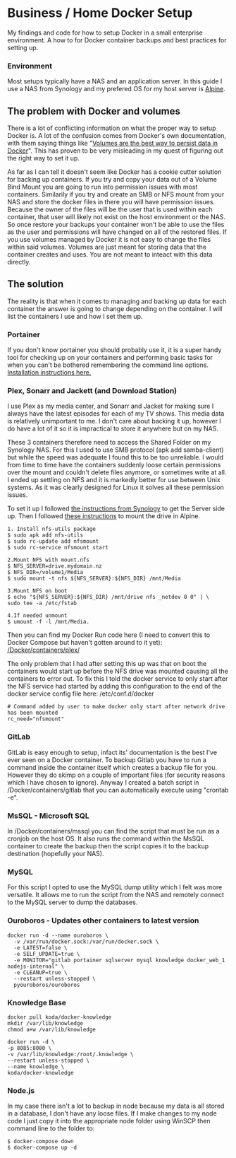 # Business / Home Docker Setup
My findings and code for how to setup Docker in a small enterprise environment. A how to for Docker container backups and best practices for setting up. 

### Environment
Most setups typically have a NAS and an application server. In this guide I use a NAS from Synology and my prefered OS for my host server is [Alpine](https://alpinelinux.org/). 

## The problem with Docker and volumes
There is a lot of conflicting information on what the proper way to setup Docker is. A lot of the confusion comes from Docker's own documentation, with them saying things like "[Volumes are the best way to persist data in Docker](https://docs.docker.com/storage/)". This has proven to be very misleading in my quest of figuring out the right way to set it up. 

As far as I can tell it doesn't seem like Docker has a cookie cutter solution for backing up containers. If you try and copy your data out of a Volume Bind Mount you are going to run into permission issues with most containers. Similarily if you try and create an SMB or NFS mount from your NAS and store the docker files in there you will have permission issues. Because the owner of the files will be the user that is used within each container, that user will likely not exist on the host environment or the NAS. So once restore your backups your container won't be able to use the files as the user and permissions will have changed on all of the restored files. 
If you use volumes managed by Docker it is not easy to change the files within said volumes. Volumes are just meant for storing data that the container creates and uses. You are not meant to inteact with this data directly. 

## The solution
The reality is that when it comes to managing and backing up data for each container the answer is going to change depending on the container. I will list the containers I use and how I set them up. 

### Portainer
If you don't know portainer you should probably use it, it is a super handy tool for checking up on your containers and performing basic tasks for when you can't be bothered remembering the command line options. [Installation instructions here.](https://docs.portainer.io/v/ce-2.9/start/install/server/docker/linux)

### Plex, Sonarr and Jackett (and Download Station)
I use Plex as my media center, and Sonarr and Jacket for making sure I always have the latest episodes for each of my TV shows. This media data is relatively unimportant to me. I don't care about backing it up, however I do have a lot of it so it is impractical to store it anywhere but on my NAS. 

These 3 containers therefore need to access the Shared Folder on my Synology NAS. For this I used to use SMB protocol (apk add samba-client) but while the speed was adequate I found this to be too unreliable. I would from time to time have the containers suddenly loose certain permissions over the mount and couldn't delete files anymore, or sometimes write at all. I ended up settling on NFS and it is markedly better for use between Unix systems. As it was clearly designed for Linux it solves all these permission issues. 

To set it up I followed [the instructions from Synology](https://kb.synology.com/en-us/DSM/tutorial/How_to_access_files_on_Synology_NAS_within_the_local_network_NFS) to get the Server side up. Then I followed [these instructions](https://www.hiroom2.com/2017/08/22/alpinelinux-3-6-nfs-utils-client-en/) to mount the drive in Alpine. 
```
1. Install nfs-utils package
$ sudo apk add nfs-utils
$ sudo rc-update add nfsmount
$ sudo rc-service nfsmount start

2.Mount NFS with mount.nfs
$ NFS_SERVER=drive.mydomain.nz
$ NFS_DIR=/volume1/Media
$ sudo mount -t nfs ${NFS_SERVER}:${NFS_DIR} /mnt/Media

3.Mount NFS on boot
$ echo "${NFS_SERVER}:${NFS_DIR} /mnt/drive nfs _netdev 0 0" | \
sudo tee -a /etc/fstab

4.If needed unmount
$ umount -f -l /mnt/Media.
```

Then you can find my Docker Run code here (I need to convert this to Docker Compose but haven't gotten around to it yet): [/Docker/containers/plex/](https://github.com/Loizzus/EnterpriseDockerSetup/blob/main/Docker/containers/plex/dockerRunScript.txt)

The only problem that I had after setting this up was that on boot the containers would start up before the NFS drive was mounted causing all the containers to error out. To fix this I told the docker service to only start after the NFS service had started by adding this configuration to the end of the docker service config file here: /etc/conf.d/docker
```
# Command added by user to make docker only start after network drive has been mounted
rc_need="nfsmount"
```

### GitLab
GitLab is easy enough to setup, infact its' documentation is the best I've ever seen on a Docker container. To backup Gitlab you have to run a command inside the container itself which creates a backup file for you. However they do skimp on a couple of important files (for security reasons which I have chosen to ignore). Anyway I created a batch script in /Docker/containers/gitlab that you can automatically execute using "crontab -e". 

### MsSQL - Microsoft SQL
In /Docker/containers/mssql you can find the script that must be run as a cronjob on the host OS. It also runs the command within the MsSQL container to create the backup then the script copies it to the backup destination (hopefully your NAS). 

### MySQL
For this script I opted to use the MySQL dump utility which I felt was more versatile. It allows me to run the script from the NAS and remotely connect to the MySQL server to dump the databases. 

### Ouroboros - Updates other containers to latest version
```
docker run -d --name ouroboros \
  -v /var/run/docker.sock:/var/run/docker.sock \
  -e LATEST=false \
  -e SELF_UPDATE=true \
  -e MONITOR="gitlab portainer sqlserver mysql knowledge docker_web_1 nodejs-internal" \
  -e CLEANUP=true \
  --restart unless-stopped \
  pyouroboros/ouroboros
```

### Knowledge Base
```
docker pull koda/docker-knowledge
mkdir /var/lib/knowledge
chmod a+w /var/lib/knowledge

docker run -d \
-p 8085:8080 \
-v /var/lib/knowledge:/root/.knowledge \
--restart unless-stopped \
--name knowledge \
koda/docker-knowledge
```

### Node.js
In my case there isn't a lot to backup in node because my data is all stored in a database, I don't have any loose files. If I make changes to my node code I just copy it into the appropriate node folder using WinSCP then command line to the folder to:
```
$ docker-compose down
$ docker-compose up -d
```
